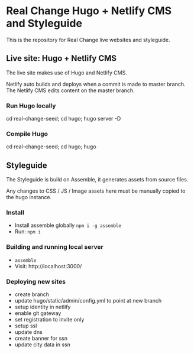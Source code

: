 # Real Change Hugo + Netlify CMS and Styleguide

This is the repository for Real Change live websites and styleguide.


## Live site: Hugo + Netlify CMS

The live site makes use of Hugo and Netlify CMS.

Netlify auto builds and deploys when a commit is made to master branch. The Netlify CMS edits content on the master branch.

### Run Hugo locally

cd real-change-seed;
cd hugo;
hugo server -D


### Compile Hugo

cd real-change-seed;
cd hugo;
hugo


## Styleguide

The Styleguide is build on Assemble, it generates assets from source files.

Any changes to CSS / JS / Image assets here must be manually copied to the hugo instance.


### Install

* Install assemble globally `npm i -g assemble`
* Run: `npm i`


### Building and running local server

* `assemble`
* Visit: http://localhost:3000/

### Deploying new sites

* create branch
* update hugo/static/admin/config.yml to point at new branch
* setup identity in netlify
* enable git gateway
* set registration to invite only
* setup ssl
* update dns
* create banner for ssn
* update city data in ssn
